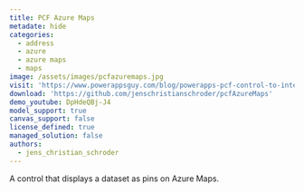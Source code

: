 ```yaml
---
title: PCF Azure Maps
metadate: hide
categories:
  - address
  - azure
  - azure maps
  - maps
image: /assets/images/pcfazuremaps.jpg
visit: 'https://www.powerappsguy.com/blog/powerapps-pcf-control-to-integrate-azure-maps/'
download: 'https://github.com/jenschristianschroder/pcfAzureMaps'
demo_youtube: DpHdeQBj-J4
model_support: true
canvas_support: false
license_defined: true
managed_solution: false
authors:
  - jens_christian_schroder
---
```


A control that displays a dataset as pins on Azure Maps.
